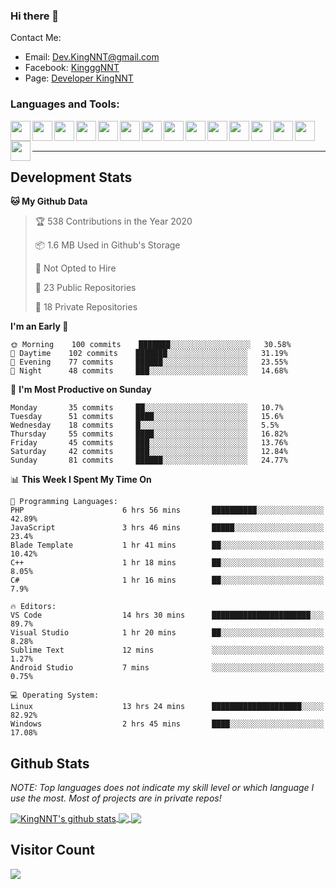 ### Hi there 👋
Contact Me:
- Email: Dev.KingNNT@gmail.com
- Facebook: [KingggNNT](https://www.facebook.com/KingggNNT)
- Page: [Developer KingNNT](https://www.facebook.com/Dev.KingNNT)

### Languages and Tools:
<img align='left' height="32" width="32" src="https://cdn.jsdelivr.net/npm/simple-icons@v3/icons/visualstudio.svg" />
<img align='left' height="32" width="32" src="https://cdn.jsdelivr.net/npm/simple-icons@v3/icons/sublimetext.svg" />
<img align='left' height="32" width="32" src="https://cdn.jsdelivr.net/npm/simple-icons@v3/icons/visualstudiocode.svg" />
<img align='left' height="32" width="32" src="https://cdn.jsdelivr.net/npm/simple-icons@v3/icons/jetbrains.svg" />

<img align='left' height="32" width="32" src="https://cdn.jsdelivr.net/npm/simple-icons@v3/icons/html5.svg" />
<img align='left' height="32" width="32" src="https://cdn.jsdelivr.net/npm/simple-icons@v3/icons/css3.svg" />
<img align='left' height="32" width="32" src="https://cdn.jsdelivr.net/npm/simple-icons@3.5.0/icons/bootstrap.svg" />

<img align='left' height="32" width="32" src="https://cdn.jsdelivr.net/npm/simple-icons@v3/icons/javascript.svg" />

<img align='left' height="32" width="32" src="https://cdn.jsdelivr.net/npm/simple-icons@v3/icons/php.svg" />
<img align='left' height="32" width="32" src="https://cdn.jsdelivr.net/npm/simple-icons@v3/icons/laravel.svg" />
<img align='left' height="32" width="32" src="https://cdn.jsdelivr.net/npm/simple-icons@3.5.0/icons/java.svg" />

<img align='left' height="32" width="32" src="https://cdn.jsdelivr.net/npm/simple-icons@v3/icons/mysql.svg" />
<img align='left' height="32" width="32" src="https://cdn.jsdelivr.net/npm/simple-icons@3.5.0/icons/microsoftsqlserver.svg" />
<img align='left' height="32" width="32" src="https://cdn.jsdelivr.net/npm/simple-icons@v3/icons/mongodb.svg" />
<img align='left' height="32" width="32" src="https://cdn.jsdelivr.net/npm/simple-icons@v3/icons/sqlite.svg" />


<br>
<br>

---

## Development Stats
<!--START_SECTION:waka-->
**🐱 My Github Data** 

> 🏆 538 Contributions in the Year 2020
 > 
> 📦 1.6 MB Used in Github's Storage 
 > 
> 🚫 Not Opted to Hire
 > 
> 📜 23 Public Repositories
 > 
> 🔑 18 Private Repositories 

**I'm an Early 🐤** 

```text
🌞 Morning    100 commits    ███████░░░░░░░░░░░░░░░░░░   30.58% 
🌆 Daytime    102 commits    ███████░░░░░░░░░░░░░░░░░░   31.19% 
🌃 Evening    77 commits     ██████░░░░░░░░░░░░░░░░░░░   23.55% 
🌙 Night      48 commits     ███░░░░░░░░░░░░░░░░░░░░░░   14.68%

```
📅 **I'm Most Productive on Sunday** 

```text
Monday       35 commits     ██░░░░░░░░░░░░░░░░░░░░░░░   10.7% 
Tuesday      51 commits     ████░░░░░░░░░░░░░░░░░░░░░   15.6% 
Wednesday    18 commits     █░░░░░░░░░░░░░░░░░░░░░░░░   5.5% 
Thursday     55 commits     ████░░░░░░░░░░░░░░░░░░░░░   16.82% 
Friday       45 commits     ███░░░░░░░░░░░░░░░░░░░░░░   13.76% 
Saturday     42 commits     ███░░░░░░░░░░░░░░░░░░░░░░   12.84% 
Sunday       81 commits     ██████░░░░░░░░░░░░░░░░░░░   24.77%

```


📊 **This Week I Spent My Time On** 

```text
💬 Programming Languages: 
PHP                      6 hrs 56 mins       ██████████░░░░░░░░░░░░░░░   42.89% 
JavaScript               3 hrs 46 mins       █████░░░░░░░░░░░░░░░░░░░░   23.4% 
Blade Template           1 hr 41 mins        ██░░░░░░░░░░░░░░░░░░░░░░░   10.42% 
C++                      1 hr 18 mins        ██░░░░░░░░░░░░░░░░░░░░░░░   8.05% 
C#                       1 hr 16 mins        ██░░░░░░░░░░░░░░░░░░░░░░░   7.9%

🔥 Editors: 
VS Code                  14 hrs 30 mins      ██████████████████████░░░   89.7% 
Visual Studio            1 hr 20 mins        ██░░░░░░░░░░░░░░░░░░░░░░░   8.28% 
Sublime Text             12 mins             ░░░░░░░░░░░░░░░░░░░░░░░░░   1.27% 
Android Studio           7 mins              ░░░░░░░░░░░░░░░░░░░░░░░░░   0.75%

💻 Operating System: 
Linux                    13 hrs 24 mins      ████████████████████░░░░░   82.92% 
Windows                  2 hrs 45 mins       ████░░░░░░░░░░░░░░░░░░░░░   17.08%

```


<!--END_SECTION:waka-->


## Github Stats

*NOTE: Top languages does not indicate my skill level or which language I use the most. Most of projects are in private repos!*

<a href="https://github.com/KingNNT">
  <img align="center" src="https://github-readme-stats.vercel.app/api?username=KingNNT&show_icons=true&theme=gruvbox&count_private=true" alt="KingNNT's github stats" />
</a>

<a href="https://github.com/KingNNT">
  <img align="center" src="https://github-readme-stats.vercel.app/api/top-langs/?username=KingNNT&layout=compact&theme=gruvbox" />
</a>

<a href="https://github.com/KingNNT">
  <img align="center" src="https://github-readme-stats.vercel.app/api/pin/?username=KingNNT&repo=MS-Tools&theme=gruvbox" />
</a>

## Visitor Count
<img src="https://profile-counter.glitch.me/KingNNT/count.svg" />
